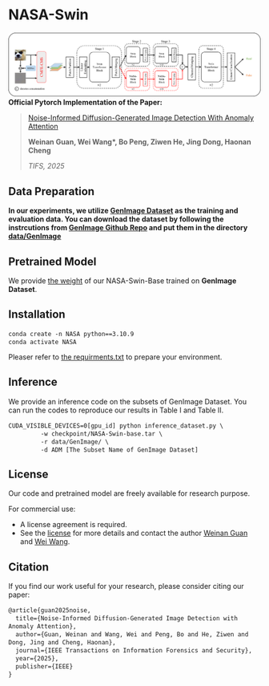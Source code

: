 # NASA-Swin
![Architecture](Architecture/NASA-Swin-Architecture.png)
**Official Pytorch Implementation of the Paper:**

> [Noise-Informed Diffusion-Generated Image Detection With Anomaly Attention](https://ieeexplore.ieee.org/abstract/document/11018089?casa_token=GYs4jsjcvjEAAAAA:2D4VOC8LuuCYYDtjdVOlQ04lx8xKDnTte81qGaQC0_82sv8DqrER_uSEJJzjLkUStniKFx7uOFUo)
> 
> **Weinan Guan, Wei Wang\*, Bo Peng, Ziwen He, Jing Dong, Haonan Cheng**
> 
> *TIFS, 2025*
> 

## Data Preparation

**In our experiments, we utilize [GenImage Dataset](https://proceedings.neurips.cc/paper_files/paper/2023/file/f4d4a021f9051a6c18183b059117e8b5-Paper-Datasets_and_Benchmarks.pdf) as the training and evaluation data. You can download the dataset by following the instrcutions from [GenImage Github Repo](https://github.com/GenImage-Dataset/GenImage) and put them in the directory [data/GenImage](data/GenImage)**

## Pretrained Model

We provide [the weight](https://drive.google.com/file/d/1zC85n8E41VfdkfdO53aYzuboFwB9ntDc/view?usp=sharing) of our NASA-Swin-Base trained on **GenImage Dataset**.

## Installation
```
conda create -n NASA python==3.10.9
conda activate NASA
```
Pleaser refer to [the requirments.txt](requirements.txt) to prepare your environment.

## Inference

We provide an inference code on the subsets of GenImage Dataset. You can run the codes to reproduce our results in Table I and Table II.

```
CUDA_VISIBLE_DEVICES=0[gpu_id] python inference_dataset.py \
         -w checkpoint/NASA-Swin-base.tar \
         -r data/GenImage/ \
         -d ADM [The Subset Name of GenImage Dataset]
```

## License
Our code and pretrained model are freely available for research purpose.

For commercial use: 
- A license agreement is required. 
- See the [license](LICENSE) for more details and contact the author [Weinan Guan](mailto:weinanguan@cuhk.edu.cn) and [Wei Wang](mailto:wwang@nlpr.ia.ac.cn).

## Citation
If you find our work useful for your research, please consider citing our paper:

```
@article{guan2025noise,
  title={Noise-Informed Diffusion-Generated Image Detection with Anomaly Attention},
  author={Guan, Weinan and Wang, Wei and Peng, Bo and He, Ziwen and Dong, Jing and Cheng, Haonan},
  journal={IEEE Transactions on Information Forensics and Security},
  year={2025},
  publisher={IEEE}
}
```
